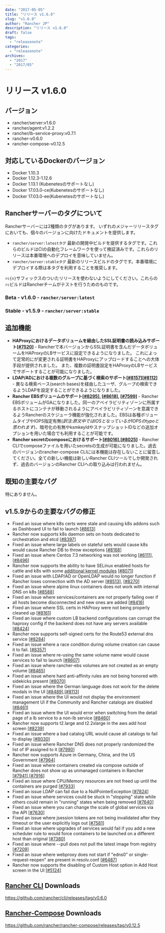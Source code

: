 ```yaml
---
date: "2017-05-05"
title: "リリース v1.6.0"
slug: "v1.6.0"
author: "Rancher JP"
description: "リリース v1.6.0"
draft: false
tags:
  - "releasenote"
categories:
  - "releasenote"
archives:
  - "2017"
  - "2017/05"
---
```


# リリース v1.6.0

## バージョン
- rancher/server:v1.6.0
- rancher/agent:v1.2.2
- rancher/lb-service-proxy:v0.7.1
- rancher-v0.6.0
- rancher-compose-v0.12.5

## 対応しているDockerのバージョン

- Docker 1.10.3
- Docker 1.12.3-1.12.6 
- Docker 1.13.1 (Kubenetesのサポートなし)
- Docker 17.03.0-ce(Kubenetesのサポートなし)
- Docker 17.03.0-ee(Kubenetesのサポートなし)


## Rancherサーバーのタグについて

Rancherサーバーには2種類のタグがあります。
いずれのメジャーリリースタグにおいても、個々のバージョンに向けたドキュメントを提供します。

- `rancher/server:latestタグ` 最新の開発中ビルドを提供するタグです。これらのビルドはCIの自動化フレームワークを使って検証済みです。これらのリリースは本番環境へのデプロイを意味していません。
- `rancher/server:stableタグ` 最新のリリースビルドのタグです。本番環境にデプロイする際は本タグを利用することを推奨します。

`rc{n}`サフィックスのついたリリースを使わないようにしてください。これらの`rc`ビルドはRancherチームがテストを行うためのものです。

### Beta - v1.6.0 - `rancher/server:latest`
### Stable - v1.5.9 - `rancher/server:stable`

## 追加機能

- **HAProxyにおけるデータボリュームを経由したSSL証明書の読み込みサポート[[#7520](https://github.com/rancher/rancher/issues/7520)]** - Rancherで本バージョンからSSL証明書を含んだデータボリュームをHAProxyのLBサービスに設定できるようになりました。
これによって定常的にが変更される証明書をHAProxyにアップロードすることへの大体手段が提供されました。
また、複数の証明書設定をHAProxyのLBサービスでサポートすることが可能になりました。
- **LDAP/ADにおける複数のグループに基づく検索のサポート[[#8157](https://github.com/rancher/rancher/issues/8157)][[#8112](https://github.com/rancher/rancher/issues/8122)]** - 異なる検索ベース(search bases)を経由したユーザ、グループの検索できるようLDAPを設定することができるようになりました。
- **Rancher EBSボリュームのサポート[[#8295](https://github.com/rancher/rancher/issues/8295)], [[#8618](https://github.com/rancher/rancher/issues/8618)], [[#7599](https://github.com/rancher/rancher/issues/7599)]** - Rancher EBSボリュームがGAになりました。同一のアベイラビリティゾーンに所属するホストにコンテナが移動されるようにアベイラビリティゾーンを意識できるようRancherのスケジューラ機能が強化されました。EBSは各種ボリュームタイプやIOPS指定有無(*訳注:原文中ではIOSとなっているがIOPSのtypoと思われます*)、暗号化の有無やksmkeyIdやスナップショットIDなどの追加オプションを用いた場合でも利用することが可能です。
- **Rancher secretのcomposeにおけるサポート[[#8016](https://github.com/rancher/rancher/issues/8016)],[[#8025](https://github.com/rancher/rancher/issues/8025)]** - Rancher CLIでcomposeファイルを用いたsecretsの生成が可能になりました。過去のバージョンのrancher-compose CLIには本機能は存在しないことに留意してください。全ての新しい機能は新しいRancher CLIツールでしか開発されず、過去のバージョンのRancher CLIへの取り込みは行われません。


## 既知の主要なバグ
特にありません。

## v1.5.9からの主要なバグの修正
- Fixed an issue where k8s certs were stale and causing k8s addons such as Dashboard UI to fail to launch [[#8613](https://github.com/rancher/rancher/issues/8613)]
- Rancher now supports k8s daemon sets on hosts dedicated to orchestration and etcd [[#8397](https://github.com/rancher/rancher/issues/8397)]
- Fixed an issue where large labels on stateful sets would cause k8s would cause Rancher DB to throw exceptions [[#8168](https://github.com/rancher/rancher/issues/8168)]
- Fixed an issue where Centos 7.3 networking was not working [[#6111](https://github.com/rancher/rancher/issues/6111)], [[#8496](https://github.com/rancher/rancher/issues/8496)]
- Rancher now supports the ability to have SELinux enabled hosts for cattle and k8s with some [additional kernel modules](http://docs.rancher.com/rancher/v1.6/en/installing-rancher/selinux/) [[#8071](https://github.com/rancher/rancher/issues/8071)]
- Fixed an issue with LDAP/AD or OpenLDAP would no longer function if Rancher loses connection with the AD server [[#8513](https://github.com/rancher/rancher/issues/8513)], [[#8270](https://github.com/rancher/rancher/issues/8270)]
- Fixed an issue where alpine linux containers does not work with internal DNS on k8s [[#8588](https://github.com/rancher/rancher/issues/8588)]
- Fixed an issue where services/containers are not properly failing over if all hosts become disconnected and new ones are added [[#8416](https://github.com/rancher/rancher/issues/8416)]
- Fixed an issue where SSL certs in HAProxy were not being properly cleaned up [[#8161](https://github.com/rancher/rancher/issues/8161)]
- Fixed an issue where custom LB backend configurations can corrupt the haproxy config if the backend does not have any servers available [[#8424](https://github.com/rancher/rancher/issues/8424)]
- Rancher now supports self-signed certs for the Route53 external dns service [[#8284](https://github.com/rancher/rancher/issues/8284)]
- Fixed an issue where a race condition during volume creation can cause it to fail. [[#8357](https://github.com/rancher/rancher/issues/8357)]
- Fixed an issue where re-using the same volume name would cause services to fail to launch [[#8607](https://github.com/rancher/rancher/issues/8607)]
- Fixed an issue where rancher-ebs volumes are not created as an empty volume [[#8465](https://github.com/rancher/rancher/issues/8465)]
- Fixed an issue where hard anti-affinity rules are not being honored with sidekicks present [[#8070](https://github.com/rancher/rancher/issues/8070)]
- Fixed an issue where the German language does not work for the delete modals in the UI [[#8489](https://github.com/rancher/rancher/issues/8489)],[[#8113](https://github.com/rancher/rancher/issues/8113)]
- Fixed an issue where the UI would not display the environment management UI if the Community and Rancher catalogs are disabled [[#8461](https://github.com/rancher/rancher/issues/8461)]
- Fixed an issue where the UI would error when switching from the detail page of a lb service to a non-lb service [[#8460](https://github.com/rancher/rancher/issues/8460)]
- Rancher now supports t2.large and t2.2xlarge in the aws add host screen [[#8239](https://github.com/rancher/rancher/issues/8239)]
- Fixed an issue where a bad catalog URL would cause all catalogs to fail to display [[#8030](https://github.com/rancher/rancher/issues/8030)]
- Fixed an issue where Rancher DNS does not properly randomized the list of IP assigned to it [[#7990](https://github.com/rancher/rancher/issues/7990)]
- Rancher now supports Azure in Germany, China, and the US Government [[#7964](https://github.com/rancher/rancher/issues/7964)]
- Fixed an issue where containers created via compose outside of Rancher does not show up as unmanaged containers in Rancher [[#7941](https://github.com/rancher/rancher/issues/7941)],[[#7916](https://github.com/rancher/rancher/issues/7916)]
- Fixed an issue where CPU/Memory resources are not freed up until the containers are purged [[#7933](https://github.com/rancher/rancher/issues/7933)]
- Fixed an issue LDAP can fail due to a NullPointerException [[#7824](https://github.com/rancher/rancher/issues/7824)]
- Fixed an issue where services could be stuck in "stopping" state while others could remain in "running" states when being removed [[#7640](https://github.com/rancher/rancher/issues/7640)]
- Fixed an issue where you can change the scale of global services via the API [[#7630](https://github.com/rancher/rancher/issues/7630)]
- Fixed an issue where jsession tokens are not being invalidated after they timeout or the user explicitly logs out [[#7581](https://github.com/rancher/rancher/issues/7581)]
- Fixed an issue where upgrades of services would fail if you add a new scheduler rule to would force containers to be launched on a different host than original [[#7380](https://github.com/rancher/rancher/issues/7380)]
- Fixed an issue where --pull does not pull the latest image from registry [[#7209](https://github.com/rancher/rancher/issues/7209)]
- Fixed an issue where webproxy does not start if "edns0" or single-request-reopen" are present in resolv.conf [[#6487](https://github.com/rancher/rancher/issues/6487)]
- Rancher now supports the disabling of Custom Host option in Add Host screen in the UI [[#5124](https://github.com/rancher/rancher/issues/5124)]

## [Rancher CLI](http://docs.rancher.com/rancher/v1.6/en/cli/) Downloads

https://github.com/rancher/cli/releases/tag/v0.6.0

## [Rancher-Compose](http://docs.rancher.com/rancher/v1.6/en/cattle/rancher-compose/) Downloads

https://github.com/rancher/rancher-compose/releases/tag/v0.12.5